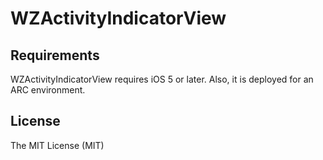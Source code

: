 WZActivityIndicatorView
=====

## Requirements

WZActivityIndicatorView requires iOS 5 or later. Also, it is deployed for an ARC environment.

## License

The MIT License (MIT)  